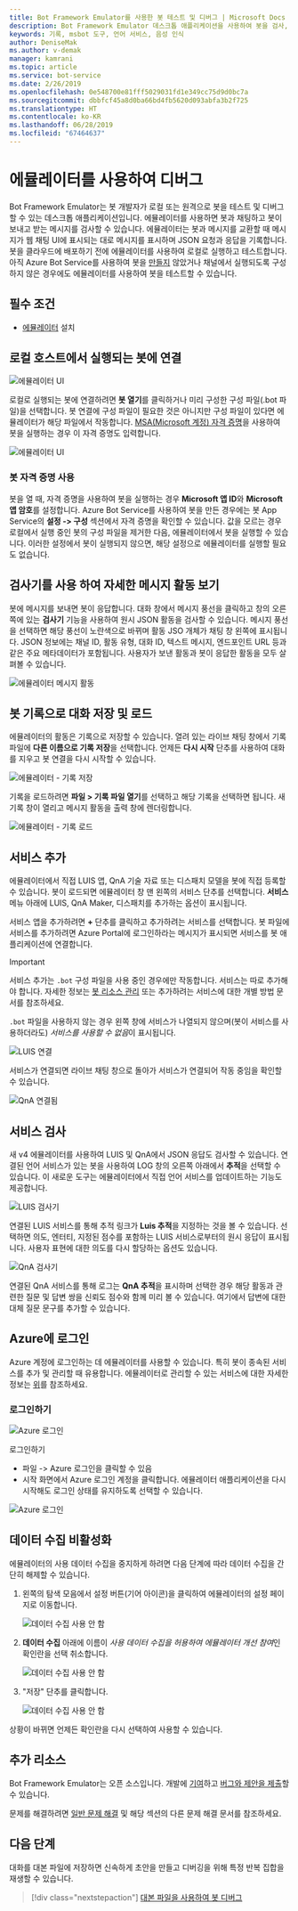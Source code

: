 ```yaml
---
title: Bot Framework Emulator를 사용한 봇 테스트 및 디버그 | Microsoft Docs
description: Bot Framework Emulator 데스크톱 애플리케이션을 사용하여 봇을 검사, 테스트 및 디버그하는 방법을 살펴봅니다.
keywords: 기록, msbot 도구, 언어 서비스, 음성 인식
author: DeniseMak
ms.author: v-demak
manager: kamrani
ms.topic: article
ms.service: bot-service
ms.date: 2/26/2019
ms.openlocfilehash: 0e548700e81fff5029031fd1e349cc75d9d0bc7a
ms.sourcegitcommit: dbbfcf45a8d0ba66bd4fb5620d093abfa3b2f725
ms.translationtype: HT
ms.contentlocale: ko-KR
ms.lasthandoff: 06/28/2019
ms.locfileid: "67464637"
---
```

# <a name="debug-with-the-emulator"></a>에뮬레이터를 사용하여 디버그

Bot Framework Emulator는 봇 개발자가 로컬 또는 원격으로 봇을 테스트 및 디버그할 수 있는 데스크톱 애플리케이션입니다. 에뮬레이터를 사용하면 봇과 채팅하고 봇이 보내고 받는 메시지를 검사할 수 있습니다. 에뮬레이터는 봇과 메시지를 교환할 때 메시지가 웹 채팅 UI에 표시되는 대로 메시지를 표시하며 JSON 요청과 응답을 기록합니다. 봇을 클라우드에 배포하기 전에 에뮬레이터를 사용하여 로컬로 실행하고 테스트합니다. 아직 Azure Bot Service를 사용하여 봇을 [만들지](./bot-service-quickstart.md) 않았거나 채널에서 실행되도록 구성하지 않은 경우에도 에뮬레이터를 사용하여 봇을 테스트할 수 있습니다.

## <a name="prerequisites"></a>필수 조건
- [에뮬레이터](https://aka.ms/Emulator-wiki-getting-started) 설치

## <a name="connect-to-a-bot-running-on-localhost"></a>로컬 호스트에서 실행되는 봇에 연결

![에뮬레이터 UI](media/emulator-v4/emulator-welcome.png)

로컬로 실행되는 봇에 연결하려면 **봇 열기**를 클릭하거나 미리 구성한 구성 파일(.bot 파일)을 선택합니다. 봇 연결에 구성 파일이 필요한 것은 아니지만 구성 파일이 있다면 에뮬레이터가 해당 파일에서 작동합니다. [MSA(Microsoft 계정) 자격 증명](#use-bot-credentials)을 사용하여 봇을 실행하는 경우 이 자격 증명도 입력합니다.

![에뮬레이터 UI](media/emulator-v4/emulator-open-bot.png)

### <a name="use-bot-credentials"></a>봇 자격 증명 사용

봇을 열 때, 자격 증명을 사용하여 봇을 실행하는 경우 **Microsoft 앱 ID**와 **Microsoft 앱 암호**를 설정합니다. Azure Bot Service를 사용하여 봇을 만든 경우에는 봇 App Service의 **설정 -> 구성** 섹션에서 자격 증명을 확인할 수 있습니다. 값을 모르는 경우 로컬에서 실행 중인 봇의 구성 파일을 제거한 다음, 에뮬레이터에서 봇을 실행할 수 있습니다. 이러한 설정에서 봇이 실행되지 않으면, 해당 설정으로 에뮬레이터를 실행할 필요도 없습니다. 

## <a name="view-detailed-message-activity-with-the-inspector"></a>검사기를 사용 하여 자세한 메시지 활동 보기

봇에 메시지를 보내면 봇이 응답합니다. 대화 창에서 메시지 풍선을 클릭하고 창의 오른쪽에 있는 **검사기** 기능을 사용하여 원시 JSON 활동을 검사할 수 있습니다. 메시지 풍선을 선택하면 해당 풍선이 노란색으로 바뀌며 활동 JSO 개체가 채팅 창 왼쪽에 표시됩니다. JSON 정보에는 채널 ID, 활동 유형, 대화 ID, 텍스트 메시지, 엔드포인트 URL 등과 같은 주요 메타데이터가 포함됩니다. 사용자가 보낸 활동과 봇이 응답한 활동을 모두 살펴볼 수 있습니다. 

![에뮬레이터 메시지 활동](media/emulator-v4/emulator-view-message-activity-03.png)

## <a name="save-and-load-conversations-with-bot-transcripts"></a>봇 기록으로 대화 저장 및 로드

에뮬레이터의 활동은 기록으로 저장할 수 있습니다. 열려 있는 라이브 채팅 창에서 기록 파일에 **다른 이름으로 기록 저장**을 선택합니다. 언제든 **다시 시작** 단추를 사용하여 대화를 지우고 봇 연결을 다시 시작할 수 있습니다.  

![에뮬레이터 - 기록 저장](media/emulator-v4/emulator-save-transcript.png)

기록을 로드하려면 **파일 > 기록 파일 열기**를 선택하고 해당 기록을 선택하면 됩니다. 새 기록 창이 열리고 메시지 활동을 출력 창에 렌더링합니다. 

![에뮬레이터 - 기록 로드](media/emulator-v4/emulator-load-transcript.png)

## <a name="add-services"></a>서비스 추가 

에뮬레이터에서 직접 LUIS 앱, QnA 기술 자료 또는 디스패치 모델을 봇에 직접 등록할 수 있습니다. 봇이 로드되면 에뮬레이터 창 맨 왼쪽의 서비스 단추를 선택합니다. **서비스** 메뉴 아래에 LUIS, QnA Maker, 디스패치를 추가하는 옵션이 표시됩니다. 

서비스 앱을 추가하려면 **+** 단추를 클릭하고 추가하려는 서비스를 선택합니다. 봇 파일에 서비스를 추가하려면 Azure Portal에 로그인하라는 메시지가 표시되면 서비스를 봇 애플리케이션에 연결합니다. 

> [!IMPORTANT]
> 서비스 추가는 `.bot` 구성 파일을 사용 중인 경우에만 작동합니다. 서비스는 따로 추가해야 합니다. 자세한 정보는 [봇 리소스 관리](v4sdk/bot-file-basics.md) 또는 추가하려는 서비스에 대한 개별 방법 문서를 참조하세요.
>
> `.bot` 파일을 사용하지 않는 경우 왼쪽 창에 서비스가 나열되지 않으며(봇이 서비스를 사용하더라도) *서비스를 사용할 수 없음*이 표시됩니다.

![LUIS 연결](media/emulator-v4/emulator-connect-luis-btn.png)

서비스가 연결되면 라이브 채팅 창으로 돌아가 서비스가 연결되어 작동 중임을 확인할 수 있습니다. 

![QnA 연결됨](media/emulator-v4/emulator-view-message-activity.png)

## <a name="inspect-services"></a>서비스 검사

새 v4 에뮬레이터를 사용하여 LUIS 및 QnA에서 JSON 응답도 검사할 수 있습니다. 연결된 언어 서비스가 있는 봇을 사용하여 LOG 창의 오른쪽 아래에서 **추적**을 선택할 수 있습니다. 이 새로운 도구는 에뮬레이터에서 직접 언어 서비스를 업데이트하는 기능도 제공합니다. 

![LUIS 검사기](media/emulator-v4/emulator-luis-inspector.png)

연결된 LUIS 서비스를 통해 추적 링크가 **Luis 추적**을 지정하는 것을 볼 수 있습니다. 선택하면 의도, 엔터티, 지정된 점수를 포함하는 LUIS 서비스로부터의 원시 응답이 표시됩니다. 사용자 표현에 대한 의도를 다시 할당하는 옵션도 있습니다. 

![QnA 검사기](media/emulator-v4/emulator-qna-inspector.png)

연결된 QnA 서비스를 통해 로그는 **QnA 추적**을 표시하며 선택한 경우 해당 활동과 관련한 질문 및 답변 쌍을 신뢰도 점수와 함께 미리 볼 수 있습니다. 여기에서 답변에 대한 대체 질문 문구를 추가할 수 있습니다.

<!--## Configure ngrok

If you are using Windows and you are running the Bot Framework Emulator behind a firewall or other network boundary and want to connect to a bot that is hosted remotely, you must install and configure **ngrok** tunneling software. The Bot Framework Emulator integrates tightly with ngrok tunnelling software (developed by [inconshreveable][inconshreveable]), and can launch it automatically when it is needed.

Open the **Emulator Settings**, enter the path to ngrok, select whether or not to bypass ngrok for local addresses, and click **Save**.

![ngrok path](media/emulator-v4/emulator-ngrok-path.png)
-->

## <a name="login-to-azure"></a>Azure에 로그인

Azure 계정에 로그인하는 데 에뮬레이터를 사용할 수 있습니다. 특히 봇이 종속된 서비스를 추가 및 관리할 때 유용합니다. 에뮬레이터로 관리할 수 있는 서비스에 대한 자세한 정보는 [위](#add-services)를 참조하세요.

### <a name="to-login"></a>로그인하기

![Azure 로그인](media/emulator-v4/emulator-azure-login.png)

로그인하기
- 파일 -> Azure 로그인을 클릭할 수 있음
- 시작 화면에서 Azure 로그인 계정을 클릭합니다. 에뮬레이터 애플리케이션을 다시 시작해도 로그인 상태를 유지하도록 선택할 수 있습니다.

![Azure 로그인](media/emulator-v4/emulator-azure-login-success.png)

## <a name="disabling-data-collection"></a>데이터 수집 비활성화

에뮬레이터의 사용 데이터 수집을 중지하게 하려면 다음 단계에 따라 데이터 수집을 간단히 해제할 수 있습니다.

1. 왼쪽의 탐색 모음에서 설정 버튼(기어 아이콘)을 클릭하여 에뮬레이터의 설정 페이지로 이동합니다.

    ![데이터 수집 사용 안 함](media/emulator-v4/emulator-disable-data-1.png)

2. **데이터 수집** 아래에 이름이 *사용 데이터 수집을 허용하여 에뮬레이터 개선 참여*인 확인란을 선택 취소합니다.

    ![데이터 수집 사용 안 함](media/emulator-v4/emulator-disable-data-2.png)

3. "저장" 단추를 클릭합니다.

    ![데이터 수집 사용 안 함](media/emulator-v4/emulator-disable-data-3.png)
    
상황이 바뀌면 언제든 확인란을 다시 선택하여 사용할 수 있습니다.

## <a name="additional-resources"></a>추가 리소스

Bot Framework Emulator는 오픈 소스입니다. 개발에 [기여][EmulatorGithubContribute]하고 [버그와 제안을 제출][EmulatorGithubBugs]할 수 있습니다.

문제를 해결하려면 [일반 문제 해결](bot-service-troubleshoot-bot-configuration.md) 및 해당 섹션의 다른 문제 해결 문서를 참조하세요.

## <a name="next-steps"></a>다음 단계

대화를 대본 파일에 저장하면 신속하게 초안을 만들고 디버깅을 위해 특정 반복 집합을 재생할 수 있습니다.

> [!div class="nextstepaction"]
> [대본 파일을 사용하여 봇 디버그](~/v4sdk/bot-builder-debug-transcript.md)

<!-- Footnote-style URLs -->

[EmulatorGithubContribute]: https://github.com/Microsoft/BotFramework-Emulator/wiki/How-to-Contribute
[EmulatorGithubBugs]: https://github.com/Microsoft/BotFramework-Emulator/wiki/Submitting-Bugs-%26-Suggestions

[ngrokDownload]: https://ngrok.com/
[inconshreveable]: https://inconshreveable.com/

